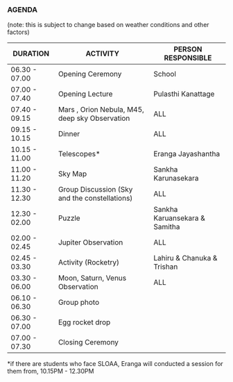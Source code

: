 
### AGENDA
(note: this is subject to change based on weather conditions and other factors) 

| DURATION    | ACTIVITY              | PERSON RESPONSIBLE|  
|-------------|-----------------------|-------------------|
|06.30 - 07.00 |Opening Ceremony| School|
|07.00 - 07.40 | Opening Lecture | Pulasthi Kanattage|
|07.40 - 09.15 | Mars , Orion Nebula, M45, deep sky Observation| ALL|
|09.15 - 10.15 | Dinner|ALL|
|10.15 - 11.00 | Telescopes* | Eranga Jayashantha|
|11.00 - 11.20 | Sky Map| Sankha Karunasekara| 
|11.30 - 12.30 | Group Discussion (Sky and the constellations) | ALL|
|12.30 - 02.00 | Puzzle| Sankha Karuansekara & Samitha| 
|02.00 - 02.45 | Jupiter Observation|ALL|
|02.45 - 03.30 | Activity (Rocketry) | Lahiru & Chanuka & Trishan |
|03.30 - 06.00 | Moon, Saturn, Venus Observation| ALL|
|06.10 - 06.30 | Group photo| 
|06.30 - 07.00 | Egg rocket drop|
|07.00 - 07.30 | Closing Ceremony|

*if there are students who face SLOAA, Eranga will conducted a session for them from, 10.15PM - 12.30PM
